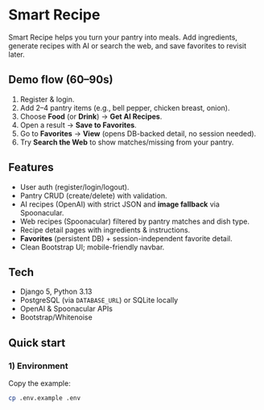 # Smart Recipe

Smart Recipe helps you turn your pantry into meals. Add ingredients, generate recipes with AI or search the web, and save favorites to revisit later.

## Demo flow (60–90s)
1. Register & login.
2. Add 2–4 pantry items (e.g., bell pepper, chicken breast, onion).
3. Choose **Food** (or **Drink**) → **Get AI Recipes**.
4. Open a result → **Save to Favorites**.
5. Go to **Favorites** → **View** (opens DB-backed detail, no session needed).
6. Try **Search the Web** to show matches/missing from your pantry.

## Features
- User auth (register/login/logout).
- Pantry CRUD (create/delete) with validation.
- AI recipes (OpenAI) with strict JSON and **image fallback** via Spoonacular.
- Web recipes (Spoonacular) filtered by pantry matches and dish type.
- Recipe detail pages with ingredients & instructions.
- **Favorites** (persistent DB) + session-independent favorite detail.
- Clean Bootstrap UI; mobile-friendly navbar.

## Tech
- Django 5, Python 3.13
- PostgreSQL (via `DATABASE_URL`) or SQLite locally
- OpenAI & Spoonacular APIs
- Bootstrap/Whitenoise

## Quick start

### 1) Environment
Copy the example:
```bash
cp .env.example .env
